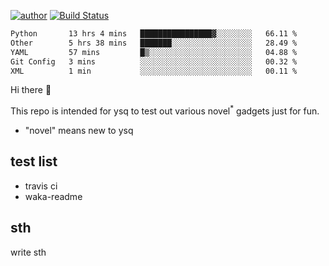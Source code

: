 [![author](https://img.shields.io/badge/author-ysq-green)](https://github.com/Yang-Shiqin)
[![Build Status](https://app.travis-ci.com/Yang-Shiqin/testall.svg?branch=main)](https://app.travis-ci.com/Yang-Shiqin/testall)

<!--START_SECTION:waka-->

```txt
Python       13 hrs 4 mins   ████████████████▓░░░░░░░░   66.11 %
Other        5 hrs 38 mins   ███████░░░░░░░░░░░░░░░░░░   28.49 %
YAML         57 mins         █▒░░░░░░░░░░░░░░░░░░░░░░░   04.88 %
Git Config   3 mins          ░░░░░░░░░░░░░░░░░░░░░░░░░   00.32 %
XML          1 min           ░░░░░░░░░░░░░░░░░░░░░░░░░   00.11 %
```

<!--END_SECTION:waka-->

Hi there 👋

This repo is intended for ysq to test out various novel<sup>*</sup> gadgets just for fun.

- "novel" means new to ysq

## test list
- travis ci
- waka-readme


## sth
write sth

